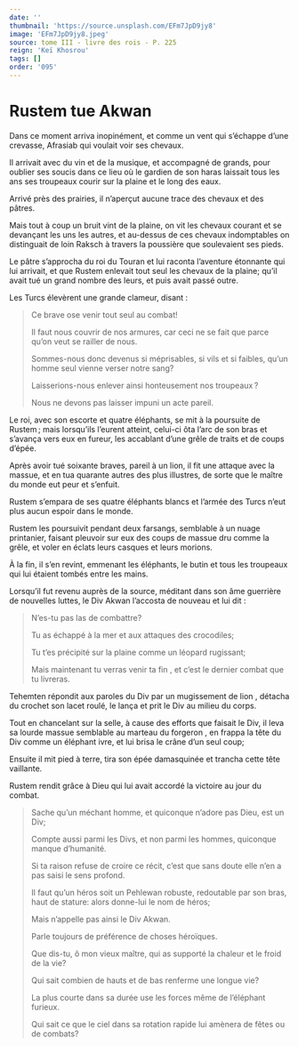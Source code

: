 ```yaml
---
date: ''
thumbnail: 'https://source.unsplash.com/EFm7JpD9jy8'
image: 'EFm7JpD9jy8.jpeg'
source: tome III - livre des rois - P. 225
reign: 'Keï Khosrou'
tags: []
order: '095'
---
```


# Rustem tue Akwan

Dans ce moment arriva inopinément, et comme un vent qui s’échappe d’une crevasse, Afrasiab qui voulait voir ses chevaux.

Il arrivait avec du vin et de la musique, et accompagné de grands, pour oublier ses soucis dans ce lieu où le gardien de son haras laissait tous les ans ses troupeaux courir sur la plaine et le long des eaux.

Arrivé près des prairies, il n’aperçut aucune trace des chevaux et des pâtres.

Mais tout à coup un bruit vint de la plaine, on vit les chevaux courant et se devançant les uns les autres, et au-dessus de ces chevaux indomptables on distinguait de loin Raksch à travers la poussière que soulevaient ses pieds.

Le pâtre s’approcha du roi du Touran et lui raconta l’aventure étonnante qui lui arrivait, et
que Rustem enlevait tout seul les chevaux de la plaine; qu’il avait tué un grand nombre des leurs,
et puis avait passé outre.

Les Turcs élevèrent une grande clameur, disant :

> Ce brave ose venir tout seul au combat!
>
> Il faut nous couvrir de nos armures, car ceci ne se fait que parce qu’on veut se railler de nous.
>
> Sommes-nous donc devenus si méprisables, si vils et si faibles, qu’un homme seul vienne verser notre sang?
>
> Laisserions-nous enlever ainsi honteusement nos troupeaux ?
>
> Nous ne devons pas laisser impuni un acte pareil.

Le roi, avec son escorte et quatre éléphants, se mit à la poursuite de Rustem ; mais lorsqu’ils l’eurent atteint, celui-ci ôta l’arc de son bras et s’avança vers eux en fureur, les accablant d’une grêle de traits et de coups d’épée.

Après avoir tué soixante braves, pareil à un lion, il fit une attaque avec la massue, et en tua quarante autres des plus illustres, de sorte que le maître du monde eut peur et s’enfuit.

Rustem s’empara de ses quatre éléphants blancs et l’armée des Turcs n’eut plus aucun espoir dans le monde.

Rustem les poursuivit pendant deux farsangs, semblable à un nuage printanier, faisant pleuvoir sur eux des coups de massue dru comme la grêle, et voler en éclats leurs casques et leurs morions.

À la fin, il s’en revint, emmenant les éléphants, le butin et tous les troupeaux qui lui étaient tombés entre les mains.

Lorsqu’il fut revenu auprès de la source, méditant dans son âme guerrière de nouvelles luttes, le Div Akwan l’accosta de nouveau et lui dit :

> N’es-tu pas las de combattre?
>
> Tu as échappé à la mer et aux attaques des crocodiles;
>
> Tu t’es précipité sur la plaine comme un léopard rugissant;
>
> Mais maintenant tu verras venir ta fin , et c’est le dernier combat que tu livreras.

Tehemten répondit aux paroles du Div par un mugissement de lion , détacha du crochet son lacet roulé, le lança et prit le Div au milieu du corps.

Tout en chancelant sur la selle, à cause des efforts que faisait le Div, il leva sa lourde massue semblable au marteau du forgeron , en frappa la tête du Div comme un éléphant ivre, et lui brisa le crâne d’un seul coup;

Ensuite il mit pied à terre, tira son épée damasquinée et trancha cette tête vaillante.

Rustem rendit grâce à Dieu qui lui avait accordé la victoire au jour du combat.

> Sache qu’un méchant homme, et quiconque n’adore pas Dieu, est un Div;
>
> Compte aussi parmi les Divs, et non parmi les hommes, quiconque manque d’humanité.
>
> Si ta raison refuse de croire ce récit, c’est que sans doute elle n’en a pas saisi le sens profond.
>
> Il faut qu’un héros soit un Pehlewan robuste, redoutable par son bras, haut de stature: alors donne-lui le nom de héros;
>
> Mais n’appelle pas ainsi le Div Akwan.
>
> Parle toujours de préférence de choses héroïques.
>
> Que dis-tu, ô mon vieux maître, qui as supporté la chaleur et le froid de la vie?
>
> Qui sait combien de hauts et de bas renferme une longue vie?
>
> La plus courte dans sa durée use les forces même de l’éléphant furieux.
>
> Qui sait ce que le ciel dans sa rotation rapide lui amènera de fêtes ou de combats?
